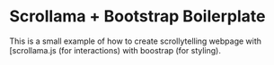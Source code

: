 # Scrollama + Bootstrap Boilerplate

This is a small example of how to create scrollytelling webpage with [scrollama.js (for interactions) with boostrap (for styling).
